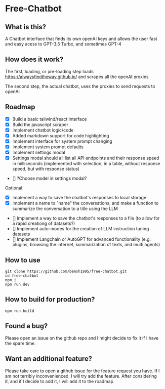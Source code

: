 # Free-Chatbot

## What is this?
A Chatbot interface that finds its own openAI keys and allows the user fast and easy acess to GPT-3.5 Turbo, and sometimes GPT-4

## How does it work?
The first, loading, or pre-loading step loads https://alwaysfindtheway.github.io/ and scrapes all the openAI proxies

The second step, the actual chatbot, uses the proxies to send requests to openAI

## Roadmap
- [x] Build a basic tailwind/react interface
- [x] Build the javascript scraper
- [x] Implement chatbot logic/code
- [x] Added markdown support for code highlighting
- [x] Implement interface for system prompt changing
- [x] Implement system prompt defaults
- [x] Implement settings modal
- [x] Settings modal should all list all API endpoints and their response speed in milliseconds (implemented with selection, in a table, without response speed, but with response status)
- [] ?Choose model in settings modal?

Optional:
- [x] Implement a way to save the chatbot's responses to local storage
- [x] Implement a name to "name" the conversations, and make a function to summarize the conversation to a title using the LLM
- [] Implement a way to save the chatbot's responses to a file (to allow for a rapid creationg of datasets?)
- [] Implement auto-modes for the creation of LLM instruction tuning datasets
- [] Implement Langchain or AutoGPT for advanced functionality (e.g. plugins, browsing the internet, summarization of texts, and multi agents)

## How to use
```
git clone https://github.com/benxh1995/free-chatbot.git
cd free-chatbot
npm i
npm run dev
```

## How to build for production?
```
npm run build
```

## Found a bug?
Please open an issue on the github repo and I might decide to fix it if I have the spare time.

## Want an additional feature?
Please take care to open a github issue for the feature request you have. If I am not terribly inconvenienced, I will try add the feature. After considering it, and if I decide to add it, I will add it to the roadmap.